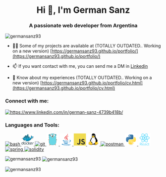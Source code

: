 <h1 align="center">Hi 👋, I'm German Sanz</h1>
<h3 align="center">A passionate web developer from Argentina</h3>

<p align="left"> <img src="https://komarev.com/ghpvc/?username=germansanz93&label=Profile%20views&color=0e75b6&style=flat" alt="germansanz93" /> </p>


- 👨‍💻 Some of my projects are available at (TOTALLY OUTDATED.. Working on a new version) [https://germansanz93.github.io/portfolio/](https://germansanz93.github.io/portfolio/)

- 📫 If you want contact with me, you can send me a DM in [Linkedin](https://www.linkedin.com/in/germansanz93/)

- 📄 Know about my experiences (TOTALLY OUTDATED.. Working on a new version) [https://germansanz93.github.io/portfolio/cv.html](https://germansanz93.github.io/portfolio/cv.html)

<h3 align="left">Connect with me:</h3>
<p align="left">
<a href="https://www.linkedin.com/in/germansanz93/" target="blank"><img align="center" src="https://raw.githubusercontent.com/rahuldkjain/github-profile-readme-generator/master/src/images/icons/Social/linked-in-alt.svg" alt="https://www.linkedin.com/in/german-sanz-4739b418b/" height="30" width="40" /></a>
</p>

<h3 align="left">Languages and Tools:</h3>
<p align="left"> <a href="https://www.gnu.org/software/bash/" target="_blank" rel="noreferrer"> <img src="https://www.vectorlogo.zone/logos/gnu_bash/gnu_bash-icon.svg" alt="bash" width="40" height="40"/> </a> <a href="https://www.docker.com/" target="_blank" rel="noreferrer"> <img src="https://raw.githubusercontent.com/devicons/devicon/master/icons/docker/docker-original-wordmark.svg" alt="docker" width="40" height="40"/> </a> <a href="https://git-scm.com/" target="_blank" rel="noreferrer"> <img src="https://www.vectorlogo.zone/logos/git-scm/git-scm-icon.svg" alt="git" width="40" height="40"/> </a> <a href="https://golang.org" target="_blank" rel="noreferrer"> <img src="https://raw.githubusercontent.com/devicons/devicon/master/icons/go/go-original.svg" alt="go" width="40" height="40"/> </a> <a href="https://www.java.com" target="_blank" rel="noreferrer"> <img src="https://raw.githubusercontent.com/devicons/devicon/master/icons/java/java-original.svg" alt="java" width="40" height="40"/> </a> <a href="https://developer.mozilla.org/en-US/docs/Web/JavaScript" target="_blank" rel="noreferrer"> <img src="https://raw.githubusercontent.com/devicons/devicon/master/icons/javascript/javascript-original.svg" alt="javascript" width="40" height="40"/> </a> <a href="https://www.linux.org/" target="_blank" rel="noreferrer"> <img src="https://raw.githubusercontent.com/devicons/devicon/master/icons/linux/linux-original.svg" alt="linux" width="40" height="40"/> </a> <a href="https://postman.com" target="_blank" rel="noreferrer"> <img src="https://www.vectorlogo.zone/logos/getpostman/getpostman-icon.svg" alt="postman" width="40" height="40"/> </a> <a href="https://www.python.org" target="_blank" rel="noreferrer"> <img src="https://raw.githubusercontent.com/devicons/devicon/master/icons/python/python-original.svg" alt="python" width="40" height="40"/> </a> <a href="https://reactjs.org/" target="_blank" rel="noreferrer"> <img src="https://raw.githubusercontent.com/devicons/devicon/master/icons/react/react-original-wordmark.svg" alt="react" width="40" height="40"/> </a> <a href="https://spring.io/" target="_blank" rel="noreferrer"> <img src="https://www.vectorlogo.zone/logos/springio/springio-icon.svg" alt="spring" width="40" height="40"/> </a> </a> <a href="https://soliditylang.org/" target="_blank" rel="noreferrer"> <img src="https://cdn.worldvectorlogo.com/logos/solidity.svg" alt="solidity" width="40" height="40"/> </a></p>

<p><img align="left" src="https://github-readme-stats.vercel.app/api/top-langs?username=germansanz93&show_icons=true&locale=en&layout=demo&hide=html,ejs,css&langs_count=9" alt="germansanz93" /></p>

<p>&nbsp;<img align="center" src="https://github-readme-stats.vercel.app/api?username=germansanz93&show_icons=true&locale=en" alt="germansanz93" /></p>

<p><img align="center" src="https://github-readme-streak-stats.herokuapp.com/?user=germansanz93&" alt="germansanz93" /></p>


